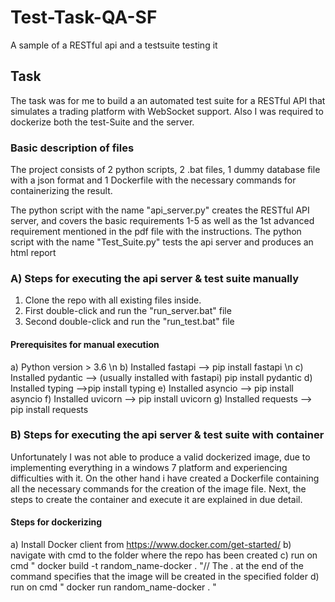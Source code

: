 # Test-Task-QA-SF
A sample of a RESTful api and a testsuite testing it

## Task
The task was for me to build a an automated test suite for a RESTful API that simulates a trading platform with WebSocket support. Also I was required to dockerize both the test-Suite and the server.

### Basic description of files

  The project consists of 2 python scripts, 2 .bat files, 1 dummy database file with a json format and 1 Dockerfile with the necessary commands for containerizing the result.

The python script with the name "api_server.py" creates the RESTful API server, and covers the basic requirements 1-5 as well as the 1st advanced requirement mentioned in the pdf file with the instructions.
The python script with the name "Test_Suite.py" tests the api server and produces an html report

### A) Steps for executing the api server & test suite manually
1. Clone the repo with all existing files inside.
2. First double-click and run the "run_server.bat" file
3. Second double-click and run the "run_test.bat" file
#### Prerequisites for manual execution
a) Python version > 3.6 \n
b) Installed fastapi --> pip install fastapi \n
c) Installed pydantic --> (usually installed with fastapi) pip install pydantic
d) Installed typing -->pip install typing
e) Installed asyncio --> pip install asyncio
f) Installed uvicorn --> pip install uvicorn
g) Installed requests --> pip install requests

### B) Steps for executing the api server & test suite with container
Unfortunately I was not able to produce a valid dockerized image, due to implementing everything in a windows 7 platform and experiencing difficulties with it. On the other hand i have created a Dockerfile containing all the necessary commands for the creation of the image file. Next, the steps to create the container and execute it are explained in due detail.
#### Steps for dockerizing
a) Install Docker client from https://www.docker.com/get-started/
b) navigate with cmd to the folder where the repo has been created
c) run on cmd " docker build -t random_name-docker . "// The . at the end of the command specifies that the image will be created in the specified folder
d) run on cmd " docker run random_name-docker . "
